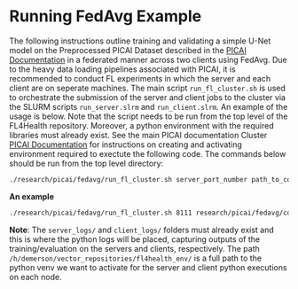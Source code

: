 # Running FedAvg Example

The following instructions outline training and validating a simple U-Net model on the Preprocessed PICAI Dataset described in the [PICAI Documentation](/research/picai/README.md) in a federated manner across two clients using FedAvg. Due to the heavy data loading pipelines associated with PICAI, it is recommended to conduct FL experiments in which the server and each client are on seperate machines. The main script `run_fl_cluster.sh` is used to orchestrate the submission of the server and client jobs to the cluster via the SLURM scripts `run_server.slrm` and `run_client.slrm`. An example of the usage is below. Note that the script needs to be run from the top level of the FL4Health repository. Moreover, a python environment with the required libraries must already exist.  See the main PICAI documentation Cluster [PICAI Documentation](/research/picai/README.md) for instructions on creating and activating environment required to exectute the following code. The commands below should be run from the top level directory:

```bash
./research/picai/fedavg/run_fl_cluster.sh server_port_number path_to_config.yaml folder_for_server_logs/ folder_for_client_logs/ path_to_desired_venv/
```
__An example__
```bash
./research/picai/fedavg/run_fl_cluster.sh 8111 research/picai/fedavg/config.yaml research/picai/fedavg/server_logs/ research/picai/fedavg/client_logs/ /h/jewtay/fl4health_env/
```

__Note__: The `server_logs/` and `client_logs/` folders must already exist and this is where the python logs will be placed, capturing outputs of the training/evaluation on the servers and clients, respectively. The path `/h/demerson/vector_repositories/fl4health_env/` is a full path to the python venv we want to activate for the server and client python executions on each node.  
